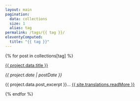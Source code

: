 ```yaml
---
layout: main
pagination:
  data: collections
  size: 1
  alias: tag
permalink: /tags/{{ tag }}/
eleventyComputed:
  title: "{{ tag }}"
---  
```


{% for post in collections[tag] %}
<div class="py-4 sm:py-10">
  <p>
    <span class="text-2xl sm:text-4xl font-bold hover:underline"><a href="{{ project.url }}">{{ project.data.title }}</a></span>
  </p>
  <em>{{ project.date | postDate }}</em>
  <p class="mt-4">{{ project.data.post_excerpt }}... 
    <span class="hover:underline text-indigo-500"><a href="{{ project.url }}">{{ site.translations.readMore }}</a></span>
  </p>
</div>
{% endfor %}

